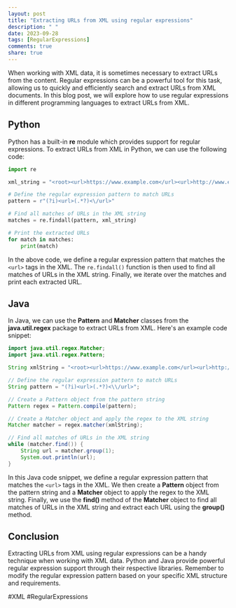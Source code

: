 ```yaml
---
layout: post
title: "Extracting URLs from XML using regular expressions"
description: " "
date: 2023-09-28
tags: [RegularExpressions]
comments: true
share: true
---
```


When working with XML data, it is sometimes necessary to extract URLs from the content. Regular expressions can be a powerful tool for this task, allowing us to quickly and efficiently search and extract URLs from XML documents. In this blog post, we will explore how to use regular expressions in different programming languages to extract URLs from XML.

## Python

Python has a built-in **re** module which provides support for regular expressions. To extract URLs from XML in Python, we can use the following code:

```python
import re

xml_string = "<root><url>https://www.example.com</url><url>http://www.example.org</url></root>"

# Define the regular expression pattern to match URLs
pattern = r"(?i)<url>(.*?)<\/url>"

# Find all matches of URLs in the XML string
matches = re.findall(pattern, xml_string)

# Print the extracted URLs
for match in matches:
    print(match)
```

In the above code, we define a regular expression pattern that matches the `<url>` tags in the XML. The `re.findall()` function is then used to find all matches of URLs in the XML string. Finally, we iterate over the matches and print each extracted URL.

## Java

In Java, we can use the **Pattern** and **Matcher** classes from the **java.util.regex** package to extract URLs from XML. Here's an example code snippet:

```java
import java.util.regex.Matcher;
import java.util.regex.Pattern;

String xmlString = "<root><url>https://www.example.com</url><url>http://www.example.org</url></root>";

// Define the regular expression pattern to match URLs
String pattern = "(?i)<url>(.*?)<\\/url>";

// Create a Pattern object from the pattern string
Pattern regex = Pattern.compile(pattern);

// Create a Matcher object and apply the regex to the XML string
Matcher matcher = regex.matcher(xmlString);

// Find all matches of URLs in the XML string
while (matcher.find()) {
    String url = matcher.group(1);
    System.out.println(url);
}
```

In this Java code snippet, we define a regular expression pattern that matches the `<url>` tags in the XML. We then create a **Pattern** object from the pattern string and a **Matcher** object to apply the regex to the XML string. Finally, we use the **find()** method of the **Matcher** object to find all matches of URLs in the XML string and extract each URL using the **group()** method.

## Conclusion

Extracting URLs from XML using regular expressions can be a handy technique when working with XML data. Python and Java provide powerful regular expression support through their respective libraries. Remember to modify the regular expression pattern based on your specific XML structure and requirements.

#XML #RegularExpressions